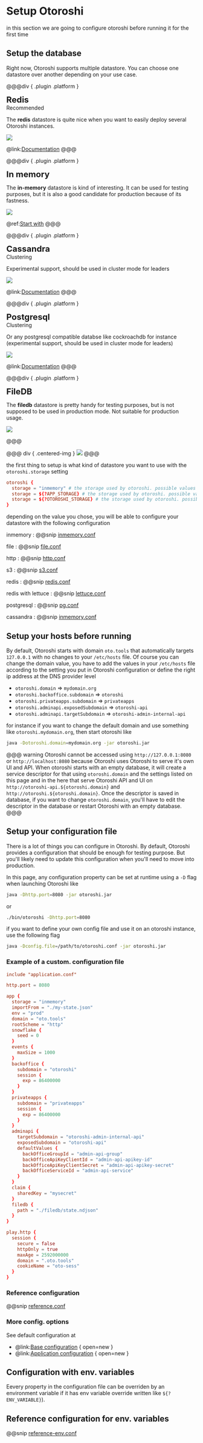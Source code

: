 # Setup Otoroshi

in this section we are going to configure otoroshi before running it for the first time

## Setup the database

Right now, Otoroshi supports multiple datastore. You can choose one datastore over another depending on your use case.

@@@div { .plugin .platform } 
<div style="font-size: 22px; font-weight: bold;">Redis</div>

<div class="element-tag recommended-tag">Recommended</div>

The **redis** datastore is quite nice when you want to easily deploy several Otoroshi instances.

<img src="../imgs/redis.png" />

@link:[Documentation](https://redis.io/topics/quickstart)
@@@

@@@div { .plugin .platform } 
<div style="font-size: 22px; font-weight: bold;">In memory</div>

The **in-memory** datastore is kind of interesting. It can be used for testing purposes, but it is also a good candidate for production because of its fastness.

<img src="../imgs/inmemory.png" />

@ref:[Start with](../getting-started.md)
@@@

@@@div { .plugin .platform } 
<div style="font-size: 22px; font-weight: bold;">Cassandra</div>

<div class="element-tag cluster-tag">Clustering</div>

Experimental support, should be used in cluster mode for leaders

<img src="../imgs/cassandra.png" />

@link:[Documentation](https://cassandra.apache.org/doc/latest/cassandra/getting_started/installing.html)
@@@

@@@div { .plugin .platform } 
<div style="font-size: 22px; font-weight: bold;">Postgresql</div>

<div class="element-tag cluster-tag">Clustering</div>

Or any postgresql compatible databse like cockroachdb for instance (experimental support, should be used in cluster mode for leaders)

<img src="../imgs/postgres.png" />

@link:[Documentation](https://www.postgresql.org/docs/10/tutorial-install.html)
@@@

@@@div { .plugin .platform } 

<div style="font-size: 22px; font-weight: bold;">FileDB</div>

The **filedb** datastore is pretty handy for testing purposes, but is not supposed to be used in production mode. 
Not suitable for production usage.

<img src="../imgs/filedb.png" />

@@@


@@@ div { .centered-img }
<img src="../imgs/datastores.png" />
@@@

the first thing to setup is what kind of datastore you want to use with the `otoroshi.storage` setting

```conf
otoroshi {
  storage = "inmemory" # the storage used by otoroshi. possible values are redis, inmemory, file, http, s3, cassandra, lettuce, experimental-pg             
  storage = ${?APP_STORAGE} # the storage used by otoroshi. possible values are redis, inmemory, file, http, s3, cassandra, lettuce, experimental-pg  
  storage = ${?OTOROSHI_STORAGE} # the storage used by otoroshi. possible values are redis, inmemory, file, http, s3, cassandra, lettuce, experimental-pg  
}
```

depending on the value you chose, you will be able to configure your datastore with the following configuration

inmemory
:   @@snip [inmemory.conf](../snippets/datastores/inmemory.conf) 

file
:   @@snip [file.conf](../snippets/datastores/file.conf) 

http
:   @@snip [http.conf](../snippets/datastores/http.conf) 

s3
:   @@snip [s3.conf](../snippets/datastores/s3.conf) 

redis
:   @@snip [redis.conf](../snippets/datastores/redis.conf) 

redis with lettuce
:   @@snip [lettuce.conf](../snippets/datastores/lettuce.conf) 

postgresql
:   @@snip [pg.conf](../snippets/datastores/pg.conf) 

cassandra
:   @@snip [inmemory.conf](../snippets/datastores/cassandra.conf) 

## Setup your hosts before running

By default, Otoroshi starts with domain `oto.tools` that automatically targets `127.0.0.1` with no changes to your `/etc/hosts` file. Of course you can change the domain value, you have to add the values in your `/etc/hosts` file according to the setting you put in Otoroshi configuration or define the right ip address at the DNS provider level

* `otoroshi.domain` => `mydomain.org`
* `otoroshi.backoffice.subdomain` => `otoroshi`
* `otoroshi.privateapps.subdomain` => `privateapps`
* `otoroshi.adminapi.exposedSubdomain` => `otoroshi-api`
* `otoroshi.adminapi.targetSubdomain` => `otoroshi-admin-internal-api`

for instance if you want to change the default domain and use something like `otoroshi.mydomain.org`, then start otoroshi like 

```sh
java -Dotoroshi.domain=mydomain.org -jar otoroshi.jar
```

@@@ warning
Otoroshi cannot be accessed using `http://127.0.0.1:8080` or `http://localhost:8080` because Otoroshi uses Otoroshi to serve it's own UI and API. When otoroshi starts with an empty database, it will create a service descriptor for that using `otoroshi.domain` and the settings listed on this page and in the here that serve Otoroshi API and UI on `http://otoroshi-api.${otoroshi.domain}` and `http://otoroshi.${otoroshi.domain}`.
Once the descriptor is saved in database, if you want to change `otoroshi.domain`, you'll have to edit the descriptor in the database or restart Otoroshi with an empty database.
@@@

## Setup your configuration file

There is a lot of things you can configure in Otoroshi. By default, Otoroshi provides a configuration that should be enough for testing purpose. But you'll likely need to update this configuration when you'll need to move into production.

In this page, any configuration property can be set at runtime using a `-D` flag when launching Otoroshi like

```sh
java -Dhttp.port=8080 -jar otoroshi.jar
```

or

```sh
./bin/otoroshi -Dhttp.port=8080 
```

if you want to define your own config file and use it on an otoroshi instance, use the following flag

```sh
java -Dconfig.file=/path/to/otoroshi.conf -jar otoroshi.jar
``` 

### Example of a custom. configuration file

```conf
include "application.conf"

http.port = 8080

app {
  storage = "inmemory"
  importFrom = "./my-state.json"
  env = "prod"
  domain = "oto.tools"
  rootScheme = "http"
  snowflake {
    seed = 0
  }
  events {
    maxSize = 1000
  }
  backoffice {
    subdomain = "otoroshi"
    session {
      exp = 86400000
    }
  }
  privateapps {
    subdomain = "privateapps"
    session {
      exp = 86400000
    }
  }
  adminapi {
    targetSubdomain = "otoroshi-admin-internal-api"
    exposedSubdomain = "otoroshi-api"
    defaultValues {
      backOfficeGroupId = "admin-api-group"
      backOfficeApiKeyClientId = "admin-api-apikey-id"
      backOfficeApiKeyClientSecret = "admin-api-apikey-secret"
      backOfficeServiceId = "admin-api-service"
    }
  }
  claim {
    sharedKey = "mysecret"
  }
  filedb {
    path = "./filedb/state.ndjson"
  }
}

play.http {
  session {
    secure = false
    httpOnly = true
    maxAge = 2592000000
    domain = ".oto.tools"
    cookieName = "oto-sess"
  }
}
```

### Reference configuration

@@snip [reference.conf](../snippets/reference.conf) 

### More config. options

See default configuration at

* @link:[Base configuration](https://github.com/MAIF/otoroshi/blob/master/otoroshi/conf/base.conf) { open=new }
* @link:[Application configuration](https://github.com/MAIF/otoroshi/blob/master/otoroshi/conf/application.conf) { open=new }

## Configuration with env. variables

Eevery property in the configuration file can be overriden by an environment variable if it has env variable override written like `${?ENV_VARIABLE}`).

## Reference configuration for env. variables

@@snip [reference-env.conf](../snippets/reference-env.conf) 
